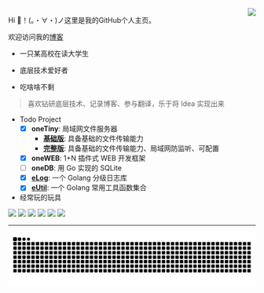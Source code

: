 <!--
**TCP404/TCP404** is a ✨ _special_ ✨ repository because its `README.md` (this file) appears on your GitHub profile.

Here are some ideas to get you started:

- 🔭 I’m currently working on ...
- 🌱 I’m currently learning ...
- 👯 I’m looking to collaborate on ...
- 🤔 I’m looking for help with ...
- 💬 Ask me about ...
- 📫 How to reach me: ...
- 😄 Pronouns: ...
- ⚡ Fun fact: ...
-->
<a href="#">

<img align="right" src="https://github-readme-stats.vercel.app/api?username=TCP404&show_icons=true&hide_border=true&icon_color=1296db&title_color=1296db">

</a>

Hi 👋！(。・∀・)ノ这里是我的GitHub个人主页。

欢迎访问我的[博客](https://www.boii.xyz/)

* 一只某高校在读大学生

* 底层技术爱好者

* 吃啥啥不剩

> 喜欢钻研底层技术、记录博客、参与翻译，乐于将 Idea 实现出来

- Todo Project
  - [x] **oneTiny**: 局域网文件服务器
      - **[基础版](https://github.com/TCP404/OneTiny-base)**: 具备基础的文件传输能力
      - **[完整版](https://github.com/TCP404/OneTiny)**: 具备基础的文件传输能力、局域网防监听、可配置
  - [x] **oneWEB**: 1+N 插件式 WEB 开发框架 
  - [ ] **oneDB**: 用 Go 实现的 SQLite
  - [x] **[eLog](https://github.com/TCP404/elog)**: 一个 Golang 分级日志库
  - [x] **[eUtil](https://github.com/TCP404/eutil)**: 一个 Golang 常用工具函数集合

- 经常玩的玩具

![](https://img.shields.io/badge/-Golang-00ADD8?style=flat-square&logo=Go&logoColor=fff)
![](https://img.shields.io/badge/-Clang-00599C?style=flat-square&logo=C&logoColor=fff)
![](https://img.shields.io/badge/-Python-3e74a2?style=flat-square&logo=Python&logoColor=fff)
![](https://img.shields.io/badge/-Linux-000000?style=flat-square&logo=Linux&logoColor=fff)
![](https://img.shields.io/badge/-Windows-0078D6?style=flat-square&logo=Windows)
![](https://img.shields.io/badge/-Docker-2496ED?style=flat-square&logo=Docker&logoColor=fff) 


<!-- ![这是访问量计数，如果看不到请刷新](https://jwenjian-visitor-badge-5.glitch.me/badge?page_id=TCP404.TCP404.readme) -->

---

![github contribution grid snake animation](https://raw.githubusercontent.com/MHuiG/MHuiG/output/github-contribution-grid-snake.svg)
